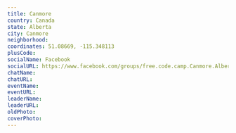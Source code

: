 ```yaml
---
title: Canmore
country: Canada
state: Alberta
city: Canmore
neighborhood: 
coordinates: 51.08669, -115.348113
plusCode:
socialName: Facebook
socialURL: https://www.facebook.com/groups/free.code.camp.Canmore.Alberta
chatName:
chatURL:
eventName:
eventURL:
leaderName:
leaderURL:
oldPhoto: 
coverPhoto:
---
```

